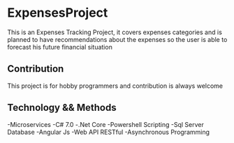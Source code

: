 # ExpensesProject

This is an Expenses Tracking Project, it covers expenses categories and is planned to have recommendations about the expenses 
so the user is able to forecast his future financial situation

## Contribution

This project is for hobby programmers and contribution is always welcome

## Technology && Methods

-Microservices
-C# 7.0
-.Net Core
-Powershell Scripting
-Sql Server Database
-Angular Js
-Web API RESTful
-Asynchronous Programming

